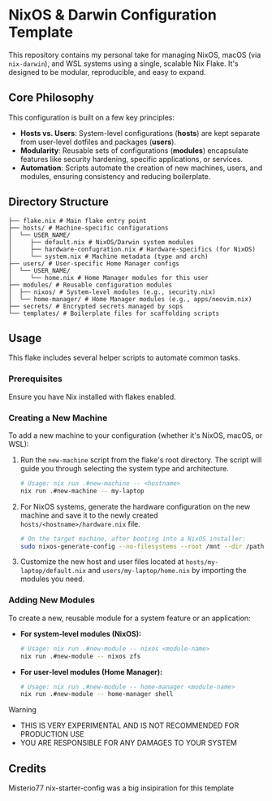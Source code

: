 # NixOS & Darwin Configuration Template

This repository contains my personal take for managing NixOS, macOS (via `nix-darwin`), and WSL systems using a single, scalable Nix Flake. It's designed to be modular, reproducible, and easy to expand.

## Core Philosophy

This configuration is built on a few key principles:

* **Hosts vs. Users**: System-level configurations (**hosts**) are kept separate from user-level dotfiles and packages (**users**).
* **Modularity**: Reusable sets of configurations (**modules**) encapsulate features like security hardening, specific applications, or services.
* **Automation**: Scripts automate the creation of new machines, users, and modules, ensuring consistency and reducing boilerplate.

## Directory Structure
```
├── flake.nix # Main flake entry point 
├── hosts/ # Machine-specific configurations 
│  └── USER_NAME/
│     ├── default.nix # NixOS/Darwin system modules
│     ├── hardware-confugration.nix # Hardware-specifics (for NixOS) 
│     └── system.nix # Machine metadata (type and arch) 
├── users/ # User-specific Home Manager configs 
│  └── USER_NAME/ 
│     └── home.nix # Home Manager modules for this user 
├── modules/ # Reusable configuration modules 
│  ├── nixos/ # System-level modules (e.g., security.nix)
│  └── home-manager/ # Home Manager modules (e.g., apps/neovim.nix) 
├── secrets/ # Encrypted secrets managed by sops 
└── templates/ # Boilerplate files for scaffolding scripts
```

## Usage

This flake includes several helper scripts to automate common tasks.

### Prerequisites

Ensure you have Nix installed with flakes enabled.

### Creating a New Machine

To add a new machine to your configuration (whether it's NixOS, macOS, or WSL):

1.  Run the `new-machine` script from the flake's root directory. The script will guide you through selecting the system type and architecture.

    ```bash
    # Usage: nix run .#new-machine -- <hostname>
    nix run .#new-machine -- my-laptop
    ```

2.  For NixOS systems, generate the hardware configuration on the new machine and save it to the newly created `hosts/<hostname>/hardware.nix` file.

    ```bash
    # On the target machine, after booting into a NixOS installer:
    sudo nixos-generate-config --no-filesystems --root /mnt --dir /path/to/your/flake/hosts/my-laptop
    ```

3.  Customize the new host and user files located at `hosts/my-laptop/default.nix` and `users/my-laptop/home.nix` by importing the modules you need.

### Adding New Modules

To create a new, reusable module for a system feature or an application:

* **For system-level modules (NixOS):**

    ```bash
    # Usage: nix run .#new-module -- nixos <module-name>
    nix run .#new-module -- nixos zfs
    ```

* **For user-level modules (Home Manager):**

    ```bash
    # Usage: nix run .#new-module -- home-manager <module-name>
    nix run .#new-module -- home-manager shell
    ```

> [!WARNING]
> - THIS IS VERY EXPERIMENTAL AND IS NOT RECOMMENDED FOR PRODUCTION USE
> - YOU ARE RESPONSIBLE FOR ANY DAMAGES TO YOUR SYSTEM

## Credits
Misterio77 nix-starter-config was a big insipiration for this template
